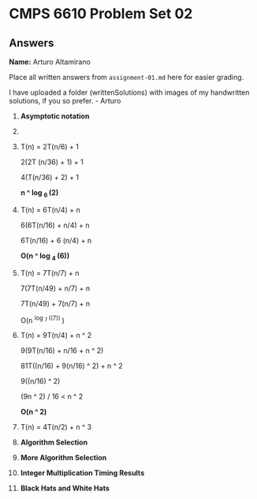   # CMPS 6610 Problem Set 02
## Answers

**Name:** Arturo Altamirano


Place all written answers from `assignment-01.md` here for easier grading.

I have uploaded a folder (writtenSolutions) with images of my handwritten solutions, if you so prefer. - Arturo

1. **Asymptotic notation**
  1. 


  2. T(n) = 2T(n/6) + 1

     2(2T (n/36) + 1) + 1

     4(T(n/36) + 2) + 1

     **n ^ log <sub> 6 </sub> (2)**


  3. T(n) = 6T(n/4) + n

     6(6T(n/16) + n/4) + n 

     6T(n/16) + 6 (n/4) + n

     **O(n ^ log <sub> 4 </sub> (6))**

  4. T(n) = 7T(n/7) + n

     7(7T(n/49) + n/7) + n

     7T(n/49) + 7(n/7) + n

     O(n <sup> log <sub> 7 </sub> ((7)) </sup>)

  5. T(n) = 9T(n/4) + n ^ 2

     9(9T(n/16) + n/16 + n ^ 2)

     81T((n/16) + 9(n/16) ^ 2) + n ^ 2

     9((n/16) ^ 2)

     (9n ^ 2) / 16 < n ^ 2

     **O(n ^ 2)**

  6. T(n) = 4T(n/2) + n ^ 3

2. **Algorithm Selection**

3. **More Algorithm Selection** 
 
4. **Integer Multiplication Timing Results**

5. **Black Hats and White Hats**
